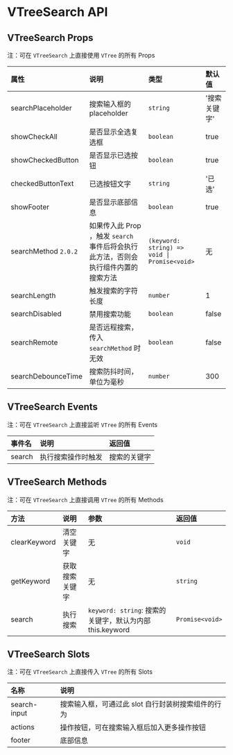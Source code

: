 # VTreeSearch API

## VTreeSearch Props

注：可在 `VTreeSearch` 上直接使用 `VTree` 的所有 Props

| 属性                 | 说明                                                                               | 类型                                         | 默认值       |
| :------------------- | :--------------------------------------------------------------------------------- | :------------------------------------------- | :----------- |
| searchPlaceholder    | 搜索输入框的 placeholder                                                           | `string`                                     | '搜索关键字' |
| showCheckAll         | 是否显示全选复选框                                                                 | `boolean`                                    | true         |
| showCheckedButton    | 是否显示已选按钮                                                                   | `boolean`                                    | true         |
| checkedButtonText    | 已选按钮文字                                                                       | `string`                                     | '已选'       |
| showFooter           | 是否显示底部信息                                                                   | `boolean`                                    | true         |
| searchMethod `2.0.2` | 如果传入此 Prop ，触发 `search` 事件后将会执行此方法，否则会执行组件内置的搜索方法 | `(keyword: string) => void \| Promise<void>` | 无           |
| searchLength         | 触发搜索的字符长度                                                                 | `number`                                     | 1            |
| searchDisabled       | 禁用搜索功能                                                                       | `boolean`                                    | false        |
| searchRemote         | 是否远程搜索，传入 `searchMethod` 时无效                                           | `boolean`                                    | false        |
| searchDebounceTime   | 搜索防抖时间，单位为毫秒                                                           | `number`                                     | 300          |

## VTreeSearch Events

注：可在 `VTreeSearch` 上直接监听 `VTree` 的所有 Events

| 事件名 | 说明               | 返回值       |
| :----- | :----------------- | :----------- |
| search | 执行搜索操作时触发 | 搜索的关键字 |

## VTreeSearch Methods

注：可在 `VTreeSearch` 上直接调用 `VTree` 的所有 Methods

| 方法         | 说明           | 参数                                                     | 返回值          |
| :----------- | :------------- | :------------------------------------------------------- | :-------------- |
| clearKeyword | 清空关键字     | 无                                                       | `void`          |
| getKeyword   | 获取搜索关键字 | 无                                                       | `string`        |
| search       | 执行搜索       | `keyword: string`: 搜索的关键字，默认为内部 this.keyword | `Promise<void>` |

## VTreeSearch Slots

注：可在 `VTreeSearch` 上直接传入 `VTree` 的所有 Slots

| 名称         | 说明                                               |
| :----------- | :------------------------------------------------- |
| search-input | 搜索输入框，可通过此 slot 自行封装树搜索组件的行为 |
| actions      | 操作按钮，可在搜索输入框后加入更多操作按钮         |
| footer       | 底部信息                                           |

